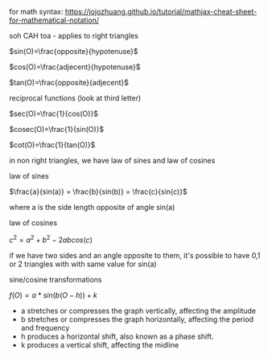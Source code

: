
for math syntax: https://jojozhuang.github.io/tutorial/mathjax-cheat-sheet-for-mathematical-notation/


soh CAH toa - applies to right triangles


$sin(O)=\frac{opposite}{hypotenuse}$

$cos(O)=\frac{adjecent}{hypotenuse}$

$tan(O)=\frac{opposite}{adjecent}$

reciprocal functions (look at third letter)

$sec(O)=\frac{1}{cos(O)}$

$cosec(O)=\frac{1}{sin(O)}$

$cot(O)=\frac{1}{tan(O)}$






in non right triangles, we have law of sines and law of cosines

law of sines

$\frac{a}{sin(a)} = \frac{b}{sin(b)} = \frac{c}{sin(c)}$

where a is the side length opposite of angle sin(a)

law of cosines

$c^2 = a^2 + b^2 - 2abcos(c)$

if we have two sides and an angle opposite to them, it's possible to have 0,1 or 2 triangles with with same value for sin(a)

sine/cosine transformations

$f(O) = a * sin(b(O-h)) + k$

- a stretches or compresses the graph vertically, affecting the amplitude
- b stretches or compresses the graph horizontally, affecting the period and frequency
- h produces a horizontal shift, also known as a phase shift. 
- k produces a vertical shift, affecting the midline

